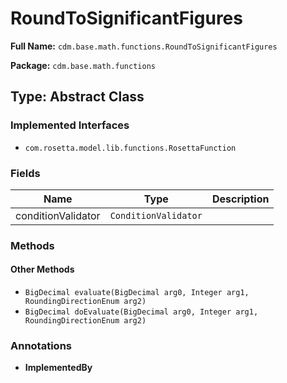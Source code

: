 # RoundToSignificantFigures

**Full Name:** `cdm.base.math.functions.RoundToSignificantFigures`

**Package:** `cdm.base.math.functions`

## Type: Abstract Class

### Implemented Interfaces

- `com.rosetta.model.lib.functions.RosettaFunction`

### Fields

| Name | Type | Description |
|------|------|-------------|
| conditionValidator | `ConditionValidator` |  |

### Methods

#### Other Methods

- `BigDecimal evaluate(BigDecimal arg0, Integer arg1, RoundingDirectionEnum arg2)`
- `BigDecimal doEvaluate(BigDecimal arg0, Integer arg1, RoundingDirectionEnum arg2)`

### Annotations

- **ImplementedBy**

